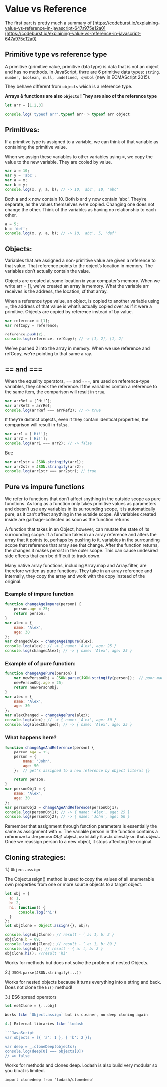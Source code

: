 # Value vs Reference

The first part is pretty much a summary of [https://codeburst.io/explaining-value-vs-reference-in-javascript-647a975e12a0](https://codeburst.io/explaining-value-vs-reference-in-javascript-647a975e12a0)

## Primitive type vs reference type

A primitive (primitive value, primitive data type) is data that is not an object and has no methods. In JavaScript, there are 6 primitive data types: `string, number, boolean, null, undefined, symbol` (new in ECMAScript 2015).

They behave different from `objects` which is a reference type.

**Arrays & functions are also `objects` ! They are also of the reference type**

```JavaScript
let arr = [1,2,3]

console.log('typeof arr',typeof arr) > typeof arr object
```

## Primitives:

If a primitive type is assigned to a variable, we can think of that variable as containing the primitive value.

When we assign these variables to other variables using =, we copy the value to the new variable. They are copied by value.

```JavaScript
var x = 10;
var y = 'abc';
var a = x;
var b = y;
console.log(x, y, a, b); // -> 10, 'abc', 10, 'abc'
```

Both a and x now contain 10. Both b and y now contain 'abc'. They’re separate, as the values themselves were copied.
Changing one does not change the other. Think of the variables as having no relationship to each other.

```JavaScript
a = 5;
b = 'def';
console.log(x, y, a, b); // -> 10, 'abc', 5, 'def'
```

## Objects:

Variables that are assigned a non-primitive value are given a reference to that value. That reference points to the object’s location in memory. The variables don’t actually contain the value.

Objects are created at some location in your computer’s memory. When we write arr = [], we’ve created an array in memory. What the variable arr receives is the address, the location, of that array.

When a reference type value, an object, is copied to another variable using =, the address of that value is what’s actually copied over as if it were a primitive. Objects are copied by reference instead of by value.

```JavaScript
var reference = [1];
var refCopy = reference;

reference.push(2);
console.log(reference, refCopy); // -> [1, 2], [1, 2]
```

We’ve pushed 2 into the array in memory. When we use reference and refCopy, we’re pointing to that same array.

## == and ===

When the equality operators, == and ===, are used on reference-type variables, they check the reference. If the variables contain a reference to the same item, the comparison will result in `true`.

```JavaScript
var arrRef = [’Hi!’];
var arrRef2 = arrRef;
console.log(arrRef === arrRef2); // -> true
```

If they’re distinct objects, even if they contain identical properties, the comparison will result in `false`.

```JavaScript
var arr1 = ['Hi!'];
var arr2 = ['Hi!'];
console.log(arr1 === arr2); // -> false
```

But:

```JavaScript
var arr1str = JSON.stringify(arr1);
var arr2str = JSON.stringify(arr2);
console.log(arr1str === arr2str); // true
```

## Pure vs impure functions

We refer to functions that don’t affect anything in the outside scope as pure functions. As long as a function only takes primitive values as parameters and doesn’t use any variables in its surrounding scope, it is automatically pure, as it can’t affect anything in the outside scope. All variables created inside are garbage-collected as soon as the function returns.

A function that takes in an Object, however, can mutate the state of its surrounding scope. If a function takes in an array reference and alters the array that it points to, perhaps by pushing to it, variables in the surrounding scope that reference that array see that change. After the function returns, the changes it makes persist in the outer scope. This can cause undesired side effects that can be difficult to track down.

Many native array functions, including Array.map and Array.filter, are therefore written as pure functions. They take in an array reference and internally, they copy the array and work with the copy instead of the original.

### Example of impure function

```JavaScript
function changeAgeImpure(person) {
    person.age = 25;
    return person;
}
var alex = {
    name: 'Alex',
    age: 30
};
var changedAlex = changeAgeImpure(alex);
console.log(alex); // -> { name: 'Alex', age: 25 }
console.log(changedAlex); // -> { name: 'Alex', age: 25 }
```

### Example of of pure function:

```JavaScript
function changeAgePure(person) {
    var newPersonObj = JSON.parse(JSON.stringify(person));  // poor man's clone !
    newPersonObj.age = 25;
    return newPersonObj;
}
var alex = {
    name: 'Alex',
    age: 30
};
var alexChanged = changeAgePure(alex);
console.log(alex); // -> { name: 'Alex', age: 30 }
console.log(alexChanged); // -> { name: 'Alex', age: 25 }
```

### What happens here?

```JavaScript
function changeAgeAndReference(person) {
    person.age = 25;
    person = {
        name: 'John',
        age: 50
    };  // get's assigned to a new reference by object literal {}

    return person;
}
var personObj1 = {
    name: 'Alex',
    age: 30
};
var personObj2 = changeAgeAndReference(personObj1);
console.log(personObj1); // -> { name: 'Alex', age: 25 }
console.log(personObj2); // -> { name: 'John', age: 50 }
```

Remember that assignment through function parameters is essentially the same as assignment with =. The variable person in the function contains a reference to the personObj1 object, so initially it acts directly on that object. Once we reassign person to a new object, it stops affecting the original.

## Cloning strategies:

1.) `Object.assign`

The Object.assign() method is used to copy the values of all enumerable own properties from one or more source objects to a target object.

```JavaScript
let obj = {
  a: 1,
  b: 2,
  hi: function() {
      console.log('hi')
  }
};
let objClone = Object.assign({}, obj);

console.log(objClone); // result - { a: 1, b: 2 }
objClone.b = 89;
console.log(objClone); // result - { a: 1, b: 89 }
console.log(obj); // result - { a: 1, b: 2 }
objClone.hi(); //result 'hi'
```

Works for methods but does not solve the problem of nested Objects.

2.) `JSON.parse(JSON.stringify(...))`

Works for nested objects because it turns everything into a string and back.
Does not clone the `hi()` method!

3.) ES6 spread operators

````JavaScript
let es6Clone = {...obj]

Works like `Object.assign` but is cleaner, no deep cloning again

4.) External libraries like `lodash`

```JavaScript
var objects = [{ 'a': 1 }, { 'b': 2 }];

var deep = _.cloneDeep(objects);
console.log(deep[0] === objects[0]);
// => false
````

Works for methods and clones deep. Lodash is also build very modular so you bloat is limited.

`import clonedeep from 'lodash/clonedeep'`
